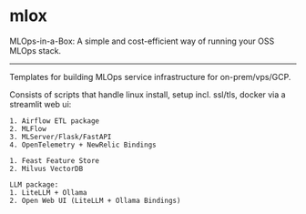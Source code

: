 # mlox
MLOps-in-a-Box: A simple and cost-efficient way of running your OSS MLOps stack.

--------

Templates for building MLOps service infrastructure for on-prem/vps/GCP.

Consists of scripts that handle linux install, setup incl. ssl/tls, docker via a streamlit web ui:

    1. Airflow ETL package
    2. MLFlow
    3. MLServer/Flask/FastAPI
    4. OpenTelemetry + NewRelic Bindings

    1. Feast Feature Store
    2. Milvus VectorDB

    LLM package:
    1. LiteLLM + Ollama
    2. Open Web UI (LiteLLM + Ollama Bindings)

